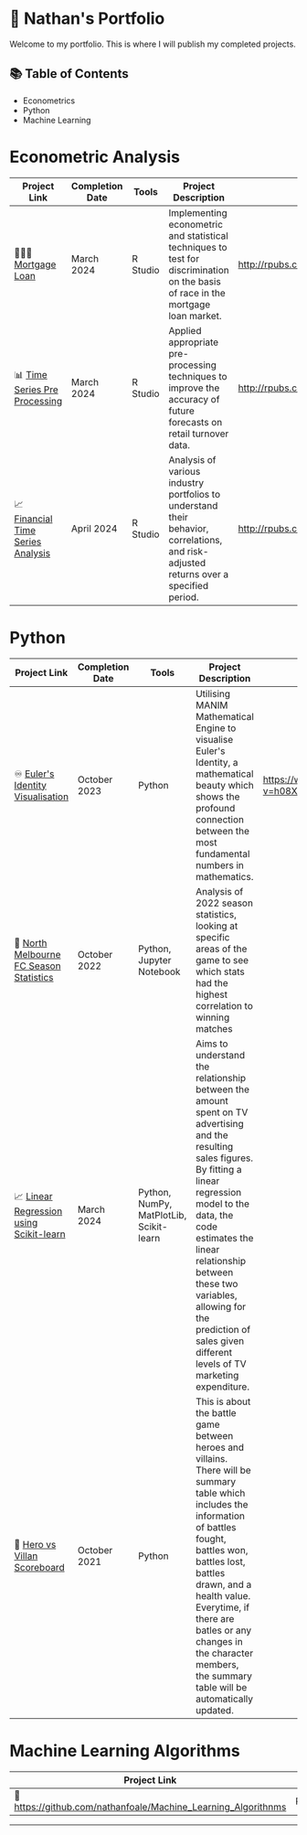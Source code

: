# 🚀 Nathan's Portfolio

Welcome to my portfolio. This is where I will publish my completed projects.

## 📚 Table of Contents
- Econometrics
- Python
- Machine Learning


# Econometric Analysis

| Project Link | Completion Date | Tools | Project Description | Links
|---|---|---|---|---|
| 👨🏻‍💼 [Mortgage Loan](http://rpubs.com/nathanmaxwellfoale/1164266) | March 2024 | R Studio | Implementing econometric and statistical techniques to test for discrimination on the basis of race in the mortgage loan market. | http://rpubs.com/nathanmaxwellfoale/1164266 |
| 📊  [Time Series Pre Processing](http://rpubs.com/nathanmaxwellfoale/1164267) | March 2024 | R Studio | Applied appropriate pre-processing techniques to improve the accuracy of future forecasts on retail turnover data. | http://rpubs.com/nathanmaxwellfoale/1164267 |
| 📈  [Financial Time Series Analysis](http://rpubs.com/nathanmaxwellfoale/1175369) | April 2024 | R Studio | Analysis of various industry portfolios to understand their behavior, correlations, and risk-adjusted returns over a specified period.  | http://rpubs.com/nathanmaxwellfoale/1175369) |

# Python

| Project Link | Completion Date | Tools | Project Description | Links
|---|---|---|---|---|
| ♾️ [Euler's Identity Visualisation](https://github.com/nathanfoale/Python_Programing/blob/main/my_animation.py) | October 2023 | Python | Utilising MANIM Mathematical Engine to visualise Euler's Identity, a mathematical beauty which shows the profound connection between the most fundamental numbers in mathematics. | https://www.youtube.com/watch?v=h08XZwRaAuk |
| 🏉 [North Melbourne FC Season Statistics](https://github.com/nathanfoale/AFL/blob/main/North_Melbourne_FC) | October 2022 | Python, Jupyter Notebook | Analysis of 2022 season statistics, looking at specific areas of the game to see which stats had the highest correlation to winning matches |
| 📈 [Linear Regression using Scikit-learn](https://github.com/nathanfoale/Machine_Learning_Algorithnms/blob/main/linear_regression) | March 2024 | Python, NumPy, MatPlotLib, Scikit-learn | Aims to understand the relationship between the amount spent on TV advertising and the resulting sales figures. By fitting a linear regression model to the data, the code estimates the linear relationship between these two variables, allowing for the prediction of sales given different levels of TV marketing expenditure. |
| 🦸 [Hero vs Villan Scoreboard](https://github.com/nathanfoale/Python_Programing/blob/main/Superhero_Scoreboard.py) | October 2021 | Python | This is about the battle game between heroes and villains. There will be summary table which includes the information of battles fought, battles won, battles lost, battles drawn, and a health value. Everytime, if there are batles or any changes in the character members, the summary table will be automatically updated. |

# Machine Learning Algorithms

| Project Link | Tools 
|---|---|
| 🤖 https://github.com/nathanfoale/Machine_Learning_Algorithnms | Python |

***

